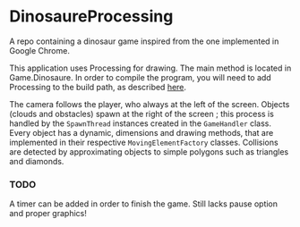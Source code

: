 # DinosaureProcessing
A repo containing a dinosaur game inspired from the one implemented in Google Chrome.

This application uses Processing for drawing. The main method is located in Game.Dinosaure. In order to compile the program, you will need to add Processing to the build path, as described [here](https://processing.org/tutorials/eclipse/).

The camera follows the player, who always at the left of the screen. Objects (clouds and obstacles) spawn at the right of the screen ; this process is handled by the `SpawnThread` instances created in the `GameHandler` class. Every object has a dynamic, dimensions and drawing methods, that are implemented in their respective `MovingElementFactory` classes. Collisions are detected by approximating objects to simple polygons such as triangles and diamonds.

### TODO
A timer can be added in order to finish the game. Still lacks pause option and proper graphics!
